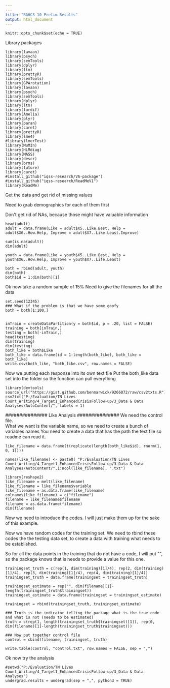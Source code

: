 ```yaml
---
---
title: "BAHCS-10 Prelim Results"
output: html_document
---
```


```{r setup, include=FALSE}
knitr::opts_chunk$set(echo = TRUE)
```
Library packages
```{r}
library(lavaan)
library(psych)
library(semTools)
library(dplyr)
library(ltm)
library(prettyR)
library(semTools)
library(GPArotation)
library(lavaan)
library(psych)
library(semTools)
library(dplyr)
library(ltm)
library(lordif)
library(Amelia)
library(plyr)
library(paran)
library(caret)
library(prettyR)
library(lme4)
#library(lmerTest)
library(MuMIn)
library(HLMdiag)
library(MASS)
library(descr)
library(brms)
library(future)
library(caret)
#install_github("iqss-research/VA-package")
#install_github("iqss-research/ReadMeV1")
library(ReadMe)
```
Get the data and get rid of missing values

Need to grab demographics for each of them first

Don't get rid of NAs, because those might have valuable information
```{r}
head(adult)
adult = data.frame(Like = adult$X5..Like.Best, Help = adult$X6..How.Help, Improve = adult$X7..Like.Least.Improve)

sum(is.na(adult))
dim(adult)

youth = data.frame(Like = youth$X5..Like.Best, Help = youth$X6..How.Help, Improve = youth$X7..Life.Least)

both = rbind(adult, youth)
dim(both)
both$id = 1:dim(both)[1]
```
Ok now take a random sample of 15%
Need to give the filenames for all the data
```{r}
set.seed(12345)
### What if the problem is that we have some goofy
both = both[1:100,]


inTrain = createDataPartition(y = both$id, p = .20, list = FALSE)
training = both[inTrain,]
testing = both[-inTrain,]
head(testing)
dim(training)
dim(testing)
both_like = both$Like
both_like = data.frame(id = 1:length(both_like), both_like = both_like)
write.csv(both_like, "both_like.csv", row.names = FALSE)
```
Now we putting each response into its own text file
Put the both_like data set into the folder so the function can pull everything

```{r}
library(devtools)
source_url("https://gist.github.com/benmarwick/9266072/raw/csv2txts.R")
csv2txt("P:/Evaluation/TN Lives Count_Writing/4_Target1_EnhancedCrisisFollow-up/3_Data & Data Analyses/AutoContent/", labels = 1)
```
############### 
Like Analysis
###############
We need the control file.  
What we want is the variable name, so we need to create a bunch of variables names
You need to create a data that has the path the text file so readme can read it.
```{r}
like_filename = data.frame(t(replicate(length(both_like$id), rnorm(1, 0, 1))))

names(like_filename) <- paste0( "P:/Evaluation/TN Lives Count_Writing/4_Target1_EnhancedCrisisFollow-up/3_Data & Data Analyses/AutoContent/",1:ncol(like_filename), ".txt")

library(reshape2)
like_filename = melt(like_filename)
like_filename = like_filename$variable
like_filename = as.data.frame(like_filename)
colnames(like_filename) = c("filename")
filename = like_filename$filename
filename = as.data.frame(filename)
dim(filename)

```
Now we need to introduce the codes.  I will just make them up for the sake of this example.

Now we have random codes for the training set.  We need to rbind these codes the the testing data set, to create a data with training what needs to be established.

So for all the data points in the training that do not have a code, I will put "", so the package knows that is needs to provide a value for this one.
```{r}
trainingset_truth = c(rep(1, dim(training)[1]/4), rep(2, dim(training)[1]/4), rep(3, dim(training)[1]/4), rep(4, dim(training)[1]/4))
trainingset_truth = data.frame(trainingset = trainingset_truth)

trainingset_estimate = rep("", dim(filename)[1]-length(trainingset_truth$trainingset))
trainingset_estimate = data.frame(trainingset = trainingset_estimate)

trainingset = rbind(trainingset_truth, trainingset_estimate)

### Truth is the indicator telling the package what is the true code and what is not (needs to be estimated)
truth = c(rep(1, length(trainingset_truth$trainingset)[1]), rep(0, dim(filename)[1]-length(trainingset_truth$trainingset)))

### Now put together control file
control = cbind(filename, trainingset, truth)

write.table(control, "control.txt", row.names = FALSE, sep = ",")
```
Ok now try the analysis
```{r}
#setwd("P:/Evaluation/TN Lives Count_Writing/4_Target1_EnhancedCrisisFollow-up/3_Data & Data Analyses")
undergrad.results = undergrad(sep = ",", python3 = TRUE)
```



